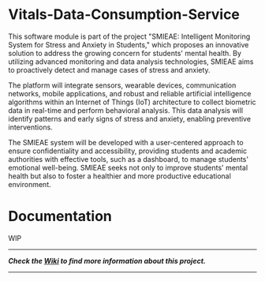 # Vitals-Data-Consumption-Service

This software module is part of the project "SMIEAE: Intelligent Monitoring System for Stress and Anxiety in Students," which proposes an innovative solution to address the growing concern for students' mental health. By utilizing advanced monitoring and data analysis technologies, SMIEAE aims to proactively detect and manage cases of stress and anxiety.

The platform will integrate sensors, wearable devices, communication networks, mobile applications, and robust and reliable artificial intelligence algorithms within an Internet of Things (IoT) architecture to collect biometric data in real-time and perform behavioral analysis. This data analysis will identify patterns and early signs of stress and anxiety, enabling preventive interventions.

The SMIEAE system will be developed with a user-centered approach to ensure confidentiality and accessibility, providing students and academic authorities with effective tools, such as a dashboard, to manage students' emotional well-being. SMIEAE seeks not only to improve students' mental health but also to foster a healthier and more productive educational environment.

# Documentation

WIP

***

***Check the [Wiki](https://github.com/AlbertoPC13/Vitals-Data-Consumption-Service/wiki) to find more information about this project.*** 

***
